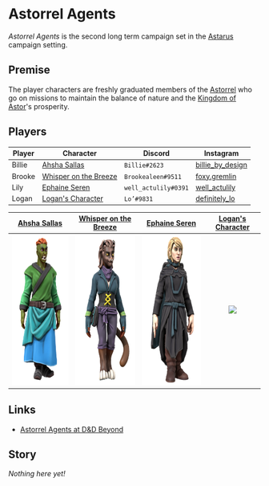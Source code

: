 # Astorrel Agents

*Astorrel Agents* is the second long term campaign set in the [Astarus](../../astarus/README.md) campaign setting.

## Premise

The player characters are freshly graduated members of the [Astorrel](../../astarus/civilisations/kingdom-of-astor/organisations/astorrel/README.md) who go on missions to maintain the balance of nature and the [Kingdom of Astor](../../astarus/civilisations/kingdom-of-astor/README.md)'s prosperity.

## Players

| Player | Character | Discord | Instagram |
| --- | --- | --- | ---|
| Billie | [Ahsha Sallas](../../astarus/people/ahsha-sallas.md) | `Billie#2623` | [billie_by_design](https://www.instagram.com/billie_by_design/) |
| Brooke | [Whisper on the Breeze](../../astarus/people/whisper-on-the-breeze.md) | `Brookealeen#9511` | [foxy.gremlin](https://www.instagram.com/foxy.gremlin/) |
| Lily | [Ephaine Seren](../../astarus/people/ephaine-seren.md) | `well_actulily#0391` | [well_actulily](https://www.instagram.com/well_actulily/) |
| Logan | [Logan's Character](../../astarus/people/logans-character.md) | `Lo’#9831` | [definitely_lo](https://www.instagram.com/definitely_lo/) |

| [Ahsha Sallas](../../astarus/people/ahsha-sallas.md) | [Whisper on the Breeze](../../astarus/people/whisper-on-the-breeze.md) | [Ephaine Seren](../../astarus/people/ephaine-seren.md) | [Logan's Character](../../astarus/people/logans-character.md) |
|:---:|:---:|:---:|:---:|
| <img src="../../images/people/ahsha-sallas.png" height="300" /> | <img src="../../images/people/whisper-on-the-breeze.png" height="300" /> | <img src="../../images/people/ephaine-seren.png" height="300" /> | <img src="../../images/people/logans-character.png" height="300" /> |

## Links

- [Astorrel Agents at D&D Beyond](https://www.dndbeyond.com/campaigns/1620558)

## Story

*Nothing here yet!*
